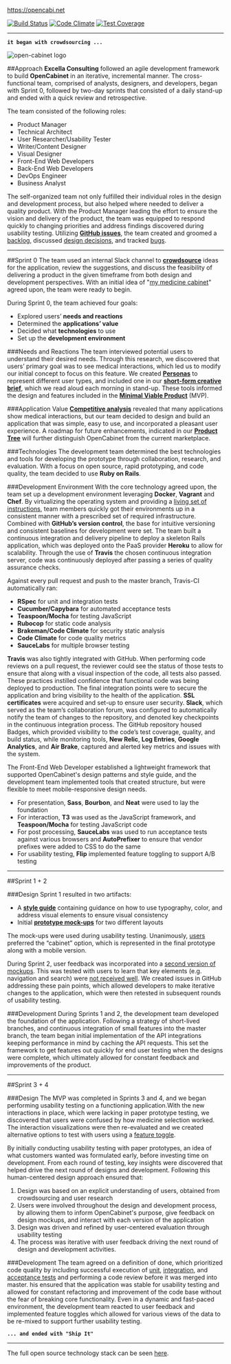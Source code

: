 https://opencabi.net

[![Build Status](https://magnum.travis-ci.com/excellaco/open-cabinet.svg?token=ztW2D3QGwNvKdJWTdpNu)](https://magnum.travis-ci.com/excellaco/open-cabinet)
[![Code Climate](https://codeclimate.com/repos/5582a4ef695680215a031469/badges/876970494b7eba49266f/gpa.svg)](https://codeclimate.com/repos/5582a4ef695680215a031469/feed)
[![Test Coverage](https://codeclimate.com/repos/5582a4ef695680215a031469/badges/876970494b7eba49266f/coverage.svg)](https://codeclimate.com/repos/5582a4ef695680215a031469/coverage) 

---
**`it began with crowdsourcing ...`**

![open-cabinet logo](https://github.com/excellaco/open-cabinet/blob/master/app/assets/images/open-cabinet.png)

##Approach 
**Excella Consulting** followed an agile development framework to build **OpenCabinet** in an iterative, incremental manner.  The cross-functional team, comprised of analysts, designers, and developers, began with Sprint 0, followed by two-day sprints that consisted of a daily stand-up and ended with a quick review and retrospective.  

The team consisted of the following roles: 

* Product Manager
* Technical Architect
* User Researcher/Usability Tester
* Writer/Content Designer
* Visual Designer
* Front-End Web Developers
* Back-End Web Developers
* DevOps Engineer
* Business Analyst


The self-organized team not only fulfilled their individual roles in the design and development process, but also helped where needed to deliver a quality product.  With the Product Manager leading the effort to ensure the vision and delivery of the product, the team was equipped to respond quickly to changing priorities and address findings discovered during usability testing. Utilizing **[GitHub issues](https://github.com/excellaco/open-cabinet/issues)**, the team created and groomed a [backlog](https://github.com/excellaco/open-cabinet/issues?utf8=%E2%9C%93&q=label%3A%22user+story%22+), discussed [design decisions](https://github.com/excellaco/open-cabinet/issues?utf8=%E2%9C%93&q=+label%3Adesign+), and tracked [bugs](https://github.com/excellaco/open-cabinet/issues?utf8=%E2%9C%93&q=+label%3Abug+).

---
##Sprint 0
The team used an internal Slack channel to **[crowdsource](https://github.com/excellaco/open-cabinet/blob/master/documents/images/crowdsourcing.png)** ideas for the application, review the suggestions, and discuss the feasibility of delivering a product in the given timeframe from both design and development perspectives. With an initial idea of "[my medicine cabinet](https://github.com/excellaco/open-cabinet/blob/master/documents/design/brainstorming.md)" agreed upon, the team were ready to begin.  

During Sprint 0, the team achieved four goals:
 
* Explored users’ **needs and reactions**
* Determined the **applications’ value**
* Decided what **technologies** to use
* Set up the **development environment**

###Needs and Reactions
The team interviewed potential users to understand their desired needs. Through this research, we discovered that users’ primary goal was to see medical interactions, which led us to modify our initial concept to focus on this feature. We created **[Personas](https://github.com/excellaco/open-cabinet/blob/master/documents/design/personas.md)** to represent different user types, and included one in our **[short-form creative brief](https://github.com/excellaco/open-cabinet/blob/master/documents/design/short_form_creative_brief.md)**, which we read aloud each morning in stand-up. These tools informed the design and features included in the **[Minimal Viable Product](https://github.com/excellaco/open-cabinet/labels/MVP)** (MVP).

###Application Value
**[Competitive analysis](https://github.com/excellaco/open-cabinet/blob/master/documents/design/market_research.md)** revealed that many applications show medical interactions, but our team decided to design and build an application that was simple, easy to use, and incorporated a pleasant user experience. A roadmap for future enhancements, indicated in our **[Product Tree](https://github.com/excellaco/open-cabinet/blob/master/documents/design/product_tree.md)** will further distinguish OpenCabinet from the current marketplace.


###Technologies
The development team determined the best technologies and tools for developing the prototype through collaboration, research, and evaluation. With a focus on open source, rapid prototyping, and code quality, the team decided to use **Ruby on Rails**. 

###Development Environment
With the core technology agreed upon, the team set up a development environment leveraging **Docker**, **Vagrant** and **Chef**. By virtualizing the operating system and providing a [living set of instructions](https://github.com/excellaco/open-cabinet/blob/master/documents/technical/installation.md), team members quickly got their environments up in a consistent manner with a prescribed set of required infrastructure. Combined with **GitHub’s version control**, the base for intuitive versioning and consistent baselines for development were set. The team built a continuous integration and delivery pipeline  to deploy a skeleton Rails application, which was deployed onto the PaaS provider **Heroku** to allow for scalability. Through the use of **Travis** the chosen continuous integration server, code was continuously deployed after passing a series of quality assurance checks.

Against every pull request and push to the master branch, Travis-CI automatically ran:

* **RSpec** for unit and integration tests
* **Cucumber/Capybara** for automated acceptance tests
* **Teaspoon/Mocha** for testing JavaScript
* **Rubocop** for static code analysis
* **Brakeman/Code Climate** for security static analysis
* **Code Climate** for code quality metrics
* **SauceLabs** for multiple browser testing

**Travis** was also tightly integrated with GitHub. When performing code reviews on a pull request, the reviewer could see the status of those tests to ensure that along with a visual inspection of the code, all tests also passed. These practices instilled confidence that functional code was being deployed to production.
The final integration points were to secure the application and bring visibility to the health of the application. **SSL certificates** were acquired and set-up to ensure user security. **Slack**, which served as the team’s collaboration forum, was configured to automatically notify the team of changes to the repository, and denoted key checkpoints in the continuous integration process.  The GitHub repository housed Badges, which  provided visibility to the code’s test coverage, quality, and build status, while monitoring tools, **New Relic**, **Log Entries**, **Google Analytics**, and **Air Brake**, captured and alerted key metrics and issues with the system.

The Front-End Web Developer established a lightweight framework that supported OpenCabinet's design patterns and style guide, and the development team implemented tools that created structure, but were flexible to meet mobile-responsive design needs.

* For presentation, **Sass**, **Bourbon**, and **Neat** were used to lay the foundation
* For interaction, **T3** was used as the JavaScript framework, and **Teaspoon/Mocha** for testing JavaScript code
* For post processing, **SauceLabs** was used to run acceptance tests against various browsers and **AutoPrefixer** to ensure that vendor prefixes were added to CSS to do the same
* For usability testing, **Flip** implemented feature toggling to support A/B testing

---
##Sprint 1 + 2

###Design
Sprint 1 resulted in two artifacts: 

* A **[style guide](https://github.com/excellaco/open-cabinet/blob/master/documents/design/style_guide.md)** containing guidance on how to use typography, color, and address visual elements to ensure visual consistency  
* Initial **[prototype mock-ups](https://github.com/excellaco/open-cabinet/blob/master/documents/design/design_concept_1.md)** for two different layouts

The mock-ups were used during usability testing. Unanimously, [users](https://github.com/excellaco/open-cabinet/blob/master/documents/design/round_1_testing.md) preferred the “cabinet” option, which is represented in the final prototype along with a mobile version.

During Sprint 2, user feedback was incorporated into a [second version of mockups](https://github.com/excellaco/open-cabinet/blob/master/documents/design/design_concept_2.md). This was tested with users to learn that key elements (e.g. navigation and search) were [not received well](https://github.com/excellaco/open-cabinet/blob/master/documents/design/round_2_testing.md). We created issues in GitHub addressing these pain points, which allowed developers to make iterative changes to the application, which were then retested in subsequent  rounds of usability testing.


###Development
During Sprints 1 and 2, the development team developed the foundation of the application. Following a strategy of short-lived branches, and continuous integration of small features into the master branch, the team began initial implementation of the API integrations keeping performance in mind by caching the API requests. This set the framework to get features out quickly for end user testing when the designs were complete, which ultimately allowed for constant feedback and improvements of the product.


---

##Sprint 3 + 4

###Design
The MVP was completed in Sprints 3 and 4, and we began performing usability testing on a functioning application.With the new interactions in place, which were lacking in paper prototype testing, we discovered that users were confused by how medicine selection worked. The interaction visualizations were then re-evaluated and we created alternative options to test with users using a [feature toggle](https://opencabi.net/features).

By initially conducting usability testing with paper prototypes, an idea of what customers wanted was formulated early, before investing time on development. From each round of testing, key insights were discovered that helped drive the next round of designs and development.
Following this human-centered design approach ensured that:

1. Design was based on an explicit understanding of users, obtained from crowdsourcing and user research
2. Users were involved throughout the design and development process, by allowing them to inform OpenCabinet's purpose, give feedback on design mockups, and interact with each version of the application
3. Design was driven and refined by user-centered evaluation through usability testing
4. The process was iterative with user feedback driving the next round of design and development activities.



###Development
The team agreed on a definition of done, which prioritized code quality by including successful execution of [unit](https://github.com/excellaco/open-cabinet/tree/master/spec), [integration](https://github.com/excellaco/open-cabinet/tree/master/spec), and [acceptance tests](https://github.com/excellaco/open-cabinet/tree/master/features) and performing a code review before it was merged into master. his ensured that the application was stable for usability testing and allowed for constant refactoring and improvement of the code base without the fear of breaking core functionality. Even in a dynamic and fast-paced environment, the development team  reacted to user feedback and implemented feature toggles which allowed for various views of the data to be re-mixed to support further usability testing.

**`... and ended with "Ship It"`**


---
The full open source technology stack can be seen [here](https://github.com/excellaco/open-cabinet/blob/master/documents/technical/technology_stack.md).




